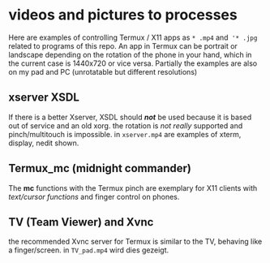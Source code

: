 # videos and pictures to processes
Here are examples of controlling Termux / X11 apps as `* .mp4` and` '* .jpg` related to programs of this repo.
An app in Termux can be portrait or landscape depending on the rotation of the phone in your hand, which in the current case is 1440x720 or vice versa.
Partially the examples are also on my pad and PC (unrotatable but different resolutions)
## xserver XSDL
If there is a better Xserver, XSDL should _**not**_ be used because it is based out of service and an old xorg. the rotation is _not really_ supported and pinch/multitouch is impossible. in `xserver.mp4` are examples of xterm, display, nedit shown.
## Termux_mc (midnight commander)
The **mc** functions with the Termux pinch are exemplary for X11 clients with _text/cursor functions_ and finger control on phones.
## TV (Team Viewer) and Xvnc
the recommended Xvnc server for Termux is similar to the TV, behaving like a finger/screen. in `TV_pad.mp4` wird dies gezeigt. 
